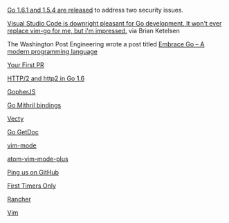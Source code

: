 [Go 1.6.1 and 1.5.4 are released](https://twitter.com/golang/status/720065362742497280) to address two security issues.

 [Visual Studio Code is downright pleasant for Go development. It won't ever replace vim-go for me, but i'm impressed.](https://twitter.com/bketelsen/status/720095764458971136) via Brian Ketelsen

The Washington Post Engineering wrote a post titled  [Embrace Go – A modern programming language](https://developer.washingtonpost.com/pb/blog/post/2016/04/06/embrace-go/)

[Your First PR](http://yourfirstpr.github.io/)

[HTTP/2 and http2 in Go 1.6](https://www.youtube.com/watch?v=FARQMJndUn0)

[GopherJS](https://github.com/gopherjs/gopherjs)

[Go Mithril bindings](https://github.com/danverbraganza/go-mithril)

[Vecty](https://github.com/gopherjs/vecty)

[Go GetDoc](https://zmb3.github.io/post/gogetdoc/)

[vim-mode](https://github.com/atom/vim-mode)

[atom-vim-mode-plus](https://github.com/t9md/atom-vim-mode-plus)

[Ping us on GitHub](https://github.com/GoTimeFM/ping)

[First Timers Only](https://medium.com/kentcdodds/first-timers-only-78281ea47455#.23sbmpqsf)

[Rancher](http://rancher.com/rancher/)

[Vim](http://www.vim.org/)